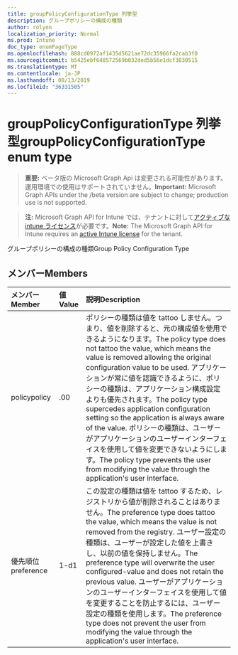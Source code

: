 ```yaml
---
title: groupPolicyConfigurationType 列挙型
description: グループポリシーの構成の種類
author: rolyon
localization_priority: Normal
ms.prod: Intune
doc_type: enumPageType
ms.openlocfilehash: 888cd0972af1435d5621ae72dc35966fa2cab3f0
ms.sourcegitcommit: b5425ebf648572569b032ded5b56e1dcf3830515
ms.translationtype: MT
ms.contentlocale: ja-JP
ms.lasthandoff: 08/13/2019
ms.locfileid: "36331505"
---
```

# <a name="grouppolicyconfigurationtype-enum-type"></a><span data-ttu-id="4186c-103">groupPolicyConfigurationType 列挙型</span><span class="sxs-lookup"><span data-stu-id="4186c-103">groupPolicyConfigurationType enum type</span></span>

> <span data-ttu-id="4186c-104">**重要:** ベータ版の Microsoft Graph Api は変更される可能性があります。運用環境での使用はサポートされていません。</span><span class="sxs-lookup"><span data-stu-id="4186c-104">**Important:** Microsoft Graph APIs under the /beta version are subject to change; production use is not supported.</span></span>

> <span data-ttu-id="4186c-105">**注:** Microsoft Graph API for Intune では、テナントに対して[アクティブな intune ライセンス](https://go.microsoft.com/fwlink/?linkid=839381)が必要です。</span><span class="sxs-lookup"><span data-stu-id="4186c-105">**Note:** The Microsoft Graph API for Intune requires an [active Intune license](https://go.microsoft.com/fwlink/?linkid=839381) for the tenant.</span></span>

<span data-ttu-id="4186c-106">グループポリシーの構成の種類</span><span class="sxs-lookup"><span data-stu-id="4186c-106">Group Policy Configuration Type</span></span>

## <a name="members"></a><span data-ttu-id="4186c-107">メンバー</span><span class="sxs-lookup"><span data-stu-id="4186c-107">Members</span></span>
|<span data-ttu-id="4186c-108">メンバー</span><span class="sxs-lookup"><span data-stu-id="4186c-108">Member</span></span>|<span data-ttu-id="4186c-109">値</span><span class="sxs-lookup"><span data-stu-id="4186c-109">Value</span></span>|<span data-ttu-id="4186c-110">説明</span><span class="sxs-lookup"><span data-stu-id="4186c-110">Description</span></span>|
|:---|:---|:---|
|<span data-ttu-id="4186c-111">policy</span><span class="sxs-lookup"><span data-stu-id="4186c-111">policy</span></span>|<span data-ttu-id="4186c-112">.0</span><span class="sxs-lookup"><span data-stu-id="4186c-112">0</span></span>|<span data-ttu-id="4186c-113">ポリシーの種類は値を tattoo しません。つまり、値を削除すると、元の構成値を使用できるようになります。</span><span class="sxs-lookup"><span data-stu-id="4186c-113">The policy type does not tattoo the value, which means the value is removed allowing the original configuration value to be used.</span></span> <span data-ttu-id="4186c-114">アプリケーションが常に値を認識できるように、ポリシーの種類は、アプリケーション構成設定よりも優先されます。</span><span class="sxs-lookup"><span data-stu-id="4186c-114">The policy type supercedes application configuration setting so the application is always aware of the value.</span></span> <span data-ttu-id="4186c-115">ポリシーの種類は、ユーザーがアプリケーションのユーザーインターフェイスを使用して値を変更できないようにします。</span><span class="sxs-lookup"><span data-stu-id="4186c-115">The policy type prevents the user from modifying the value through the application's user interface.</span></span>|
|<span data-ttu-id="4186c-116">優先順位</span><span class="sxs-lookup"><span data-stu-id="4186c-116">preference</span></span>|<span data-ttu-id="4186c-117">1-d</span><span class="sxs-lookup"><span data-stu-id="4186c-117">1</span></span>|<span data-ttu-id="4186c-118">この設定の種類は値を tattoo するため、レジストリから値が削除されることはありません。</span><span class="sxs-lookup"><span data-stu-id="4186c-118">The preference type does tattoo the value, which means the value is not removed from the registry.</span></span> <span data-ttu-id="4186c-119">ユーザー設定の種類は、ユーザーが設定した値を上書きし、以前の値を保持しません。</span><span class="sxs-lookup"><span data-stu-id="4186c-119">The preference type will overwrite the user configured-value and does not retain the previous value.</span></span> <span data-ttu-id="4186c-120">ユーザーがアプリケーションのユーザーインターフェイスを使用して値を変更することを防止するには、ユーザー設定の種類を使用します。</span><span class="sxs-lookup"><span data-stu-id="4186c-120">The preference type does not prevent the user from modifying the value through the application's user interface.</span></span>|



